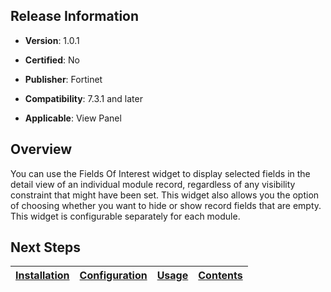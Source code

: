 ## Release Information

- **Version**: 1.0.1

- **Certified**: No

- **Publisher**: Fortinet  

- **Compatibility**: 7.3.1 and later

- **Applicable**: View Panel


## Overview
You can use the Fields Of Interest widget to display selected fields in the detail view of an individual module record, regardless of any visibility constraint that might have been set. This widget also allows you the option of choosing whether you want to hide or show record fields that are empty. This widget is configurable separately for each module.


## Next Steps

| [Installation](./docs/setup.md#installation) | [Configuration](./docs/setup.md#configuration) | [Usage](./docs/usage.md) | [Contents](./docs/content.md) |
|----------------------------------------------|------------------------------------------------|--------------------------|--------------------------------|

